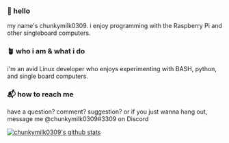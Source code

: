### 👋 hello
my name's chunkymilk0309. i enjoy programming with the Raspberry Pi and other singleboard computers.

### 🪴 who i am & what i do
i'm an avid Linux developer who enjoys experimenting with BASH, python, and single board computers.

### 📬 how to reach me
have a question? comment? suggestion? or if you just wanna hang out, message me @chunkymilk0309#3309 on Discord

[![chunkymilk0309's github stats](https://github-readme-stats.vercel.app/api?username=chunky-milk)](https://github.com/anuraghazra/github-readme-stats)
